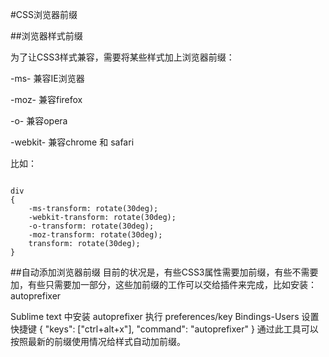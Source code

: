 #CSS浏览器前缀


##浏览器样式前缀

为了让CSS3样式兼容，需要将某些样式加上浏览器前缀：

-ms- 兼容IE浏览器

-moz- 兼容firefox

-o- 兼容opera

-webkit- 兼容chrome 和 safari

比如：

```

div
{    
    -ms-transform: rotate(30deg);        
    -webkit-transform: rotate(30deg);    
    -o-transform: rotate(30deg);        
    -moz-transform: rotate(30deg);    
    transform: rotate(30deg);
}
```


##自动添加浏览器前缀
目前的状况是，有些CSS3属性需要加前缀，有些不需要加，有些只需要加一部分，这些加前缀的工作可以交给插件来完成，比如安装： autoprefixer

Sublime text 中安装 autoprefixer 执行 preferences/key Bindings-Users 设置快捷键 { "keys": ["ctrl+alt+x"], "command": "autoprefixer" } 通过此工具可以按照最新的前缀使用情况给样式自动加前缀。